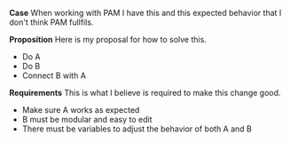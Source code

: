 **Case**
When working with PAM I have this and this expected behavior that I don't think PAM fullfils.

**Proposition**
Here is my proposal for how to solve this.
- Do A
- Do B
- Connect B with A

**Requirements**
This is what I believe is required to make this change good.
- Make sure A works as expected
- B must be modular and easy to edit
- There must be variables to adjust the behavior of both A and B
